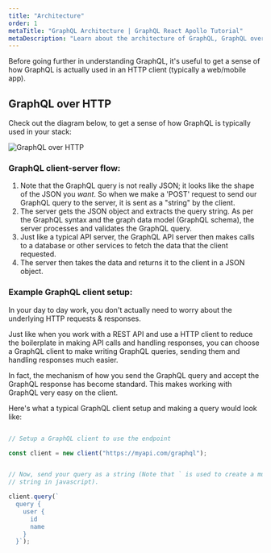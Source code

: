 ```yaml
---
title: "Architecture"
order: 1
metaTitle: "GraphQL Architecture | GraphQL React Apollo Tutorial"
metaDescription: "Learn about the architecture of GraphQL, GraphQL over HTTP, the client server model with an example of http request "
---
```


Before going further in understanding GraphQL, it's useful to get a sense of how
GraphQL is actually used in an HTTP client (typically a web/mobile app).

## GraphQL over HTTP
Check out the diagram below, to get a sense of how GraphQL is typically used in
your stack:

![GraphQL over HTTP](https://graphql-engine-cdn.hasura.io/learn-hasura/assets/graphql-react/graphql-on-http.png)

### GraphQL client-server flow:

1. Note that the GraphQL query is not really JSON; it looks like the shape of the
   JSON you *want*. So when we make a 'POST' request to send our GraphQL query to
   the server, it is sent as a "string" by the client.
2. The server gets the JSON object and extracts the query string. As per the
   GraphQL syntax and the graph data model (GraphQL schema), the server processes
   and validates the GraphQL query.
3. Just like a typical API server, the GraphQL API server then makes calls to a
   database or other services to fetch the data that the client requested.
4. The server then takes the data and returns it to the client in a JSON object.

### Example GraphQL client setup:

In your day to day work, you don't actually need to worry about the underlying
HTTP requests & responses.

Just like when you work with a REST API and use a HTTP
client to reduce the boilerplate in making API calls and handling responses, you
can choose a GraphQL client to make writing GraphQL queries, sending them and
handling responses much easier.

In fact, the mechanism of how you send the GraphQL query and accept the GraphQL
response has become standard. This makes working with GraphQL very easy on the
client.

Here's what a typical GraphQL client setup and making a query would look like:

```javascript

// Setup a GraphQL client to use the endpoint

const client = new client("https://myapi.com/graphql");


// Now, send your query as a string (Note that ` is used to create a multi-line
// string in javascript).

client.query(`
  query {
    user {
      id
      name
    }
  }`);
```
